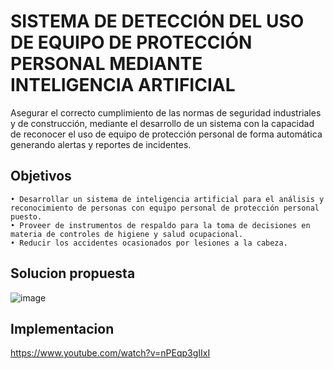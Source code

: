 # SISTEMA DE DETECCIÓN DEL USO DE EQUIPO DE PROTECCIÓN PERSONAL MEDIANTE INTELIGENCIA ARTIFICIAL

Asegurar el correcto cumplimiento de las normas de seguridad industriales y de construcción, mediante el desarrollo de un sistema con la capacidad de reconocer el uso de equipo de protección personal de forma automática generando alertas y reportes de incidentes.

## Objetivos
    • Desarrollar un sistema de inteligencia artificial para el análisis y reconocimiento de personas con equipo personal de protección personal puesto.
    • Proveer de instrumentos de respaldo para la toma de decisiones en materia de controles de higiene y salud ocupacional.
    • Reducir los accidentes ocasionados por lesiones a la cabeza.
    
 ## Solucion propuesta
 ![image](https://user-images.githubusercontent.com/49459233/198935131-c2f93fb9-824a-45f1-bc81-9f130295a6c1.png)
 
 ## Implementacion
https://www.youtube.com/watch?v=nPEqp3gIIxI

